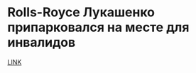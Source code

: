 # Rolls-Royce Лукашенко припарковался на месте для инвалидов



[LINK](https://varlamov.ru/1986574.html)